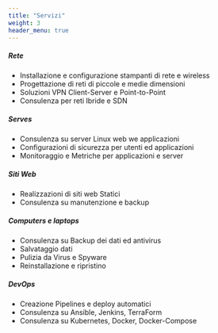 ```yaml
---
title: "Servizi"
weight: 3
header_menu: true
---
```


##### Rete

- Installazione e configurazione stampanti di rete e wireless
- Progettazione di reti di piccole e medie dimensioni
- Soluzioni VPN Client-Server e Point-to-Point
- Consulenza per reti Ibride e SDN

##### Serves

- Consulenza su server Linux web we applicazioni
- Configurazioni di sicurezza per utenti ed applicazioni
- Monitoraggio e Metriche per applicazioni e server

##### Siti Web

- Realizzazioni di siti web Statici
- Consulenza su manutenzione e backup 

##### Computers e laptops

- Consulenza su Backup dei dati ed antivirus
- Salvataggio dati
- Pulizia da Virus e Spyware
- Reinstallazione e ripristino

##### DevOps

- Creazione Pipelines e deploy automatici
- Consulenza su Ansible, Jenkins, TerraForm
- Consulenza su Kubernetes, Docker, Docker-Compose
